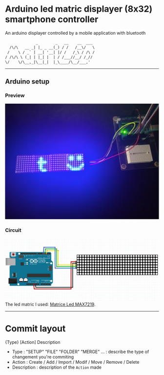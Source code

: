 # Arduino led matric displayer (8x32) smartphone controller
An arduino displayer controlled by a mobile application with bluetooth
```
              _        _   __    __  ___ 
  /\/\   __ _| |_ _ __(_) / /   /__\/   \
 /    \ / _` | __| '__| |/ /   /_\ / /\ /
/ /\/\ \ (_| | |_| |  | / /___//__/ /_// 
\/    \/\__,_|\__|_|  |_\____/\__/___,'  
```

---
## Arduino setup
### Preview
![Led displayer example](img/led_matrice.jpg)

### Circuit
![Circuit image](img/circuit.jpg)
The led matric I used: [Matrice Led MAX7219](https://fr.aliexpress.com/item/32620800331.html?channel=twinner).   

---
# Commit layout
{Type} [Action] Description
  - Type : "SETUP" "FILE" "FOLDER" "MERGE" ... : describe the type of changement you're commiting
  - Action : Create / Add / Import / Modif / Move / Remove / Delete
  - Description : description of the `Action` made
